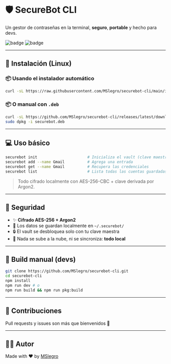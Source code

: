 # 🛡️ SecureBot CLI

Un gestor de contraseñas en la terminal, **seguro**, **portable** y hecho para devs.

![badge](https://img.shields.io/github/v/release/MSlegro/secure-bot-cli?label=version&style=flat-square)
![badge](https://img.shields.io/github/actions/workflow/status/MSlegro/secure-bot-cli/release.yml?label=build&style=flat-square)

---

## 🚀 Instalación (Linux)

### 📦 Usando el instalador automático

```bash
curl -sL https://raw.githubusercontent.com/MSlegro/securebot-cli/main/install.sh | bash
```

### 📦 O manual con `.deb`

```bash
curl -sL https://github.com/MSlegro/securebot-cli/releases/latest/download/securebot_1.0.1_amd64.deb -o securebot.deb
sudo dpkg -i securebot.deb
```

---

## 💻 Uso básico

```bash
securebot init                      # Inicializa el vault (clave maestra)
securebot add --name Gmail          # Agrega una entrada
securebot get --name Gmail          # Recupera las credenciales
securebot list                      # Lista todas las cuentas guardadas
```

> Todo cifrado localmente con AES-256-CBC + clave derivada por Argon2.

---

## 🔐 Seguridad

- ✨ **Cifrado AES-256 + Argon2**
- 📁 Los datos se guardan localmente en `~/.securebot/`
- 🔒 El vault se desbloquea solo con tu clave maestra
- 🧠 Nada se sube a la nube, ni se sincroniza: **todo local**

---

## 🔧 Build manual (devs)

```bash
git clone https://github.com/MSlegro/securebot-cli.git
cd securebot-cli
npm install
npm run dev # o
npm run build && npm run pkg:build
```

---

## 🤖 Contribuciones

Pull requests y issues son más que bienvenidos 🙌

---

## 👨‍💻 Autor

Made with ❤️ by [MSlegro](https://github.com/MSlegro)
